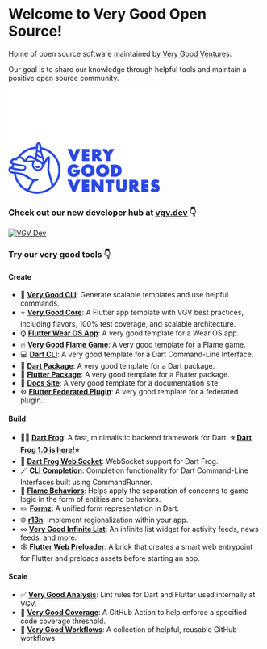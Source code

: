 # Welcome to Very Good Open Source! 
Home of open source software maintained by [Very Good Ventures][vgv_github_link].

Our goal is to share our knowledge through helpful tools and maintain a positive open source community. 

[![Very Good Ventures][logo_white]][very_good_ventures_link_dark]
[![Very Good Ventures][logo_black]][very_good_ventures_link_light]

### Check out our new developer hub at [vgv.dev](https://vgv.dev) 👇
<a href="https://vgv.dev"><img src="https://uploads-ssl.webflow.com/6411eefb77ffb6a6ae487cc6/642a874a1c682718912e0a4e_opengraph.png" alt="VGV Dev" width="500"/></a>

### Try our very good tools 👇
#### Create
- 🦄 **[Very Good CLI][vgcli]**: Generate scalable templates and use helpful commands.
- ⭐️ **[Very Good Core][vgc]**: A Flutter app template with VGV best practices, including flavors, 100% test coverage, and scalable architecture.
- ⌚ **[Flutter Wear OS App][wearos]**: A very good template for a Wear OS app.
- 🔥 **[Very Good Flame Game][flamegame]**: A very good template for a Flame game.
- 💻 **[Dart CLI][dartcli]**: A very good template for a Dart Command-Line Interface.
- 🎯 **[Dart Package][dartpkg]**: A very good template for a Dart package.
- 🦋 **[Flutter Package][flutterpkg]**: A very good template for a Flutter package.
- 📝 **[Docs Site][docsite]**: A very good template for a documentation site.
- ⚙️ **[Flutter Federated Plugin][vgplugin]**: A very good template for a federated plugin.

#### Build
- 🎯🐸 **[Dart Frog][df]**: A fast, minimalistic backend framework for Dart. **⭐ [Dart Frog 1.0 is here!](https://verygood.ventures/blog/dart-frog-1-0-release)⭐**
- 🔌 **[Dart Frog Web Socket][df_sockets]**: WebSocket support for Dart Frog. 
- 🪄 **[CLI Completion][cli_completion]**: Completion functionality for Dart Command-Line Interfaces built using CommandRunner. 
- 🏓 **[Flame Behaviors][fb]**: Helps apply the separation of concerns to game logic in the form of entities and behaviors.
- ✏️ **[Formz][formz]**: A unified form representation in Dart.
- 🌐 **[r13n][rn]**: Implement regionalization within your app.
- ∞ **[Very Good Infinite List][infinlist]**: An infinite list widget for activity feeds, news feeds, and more. 
- 🕸️ **[Flutter Web Preloader][web_preloader]**: A brick that creates a smart web entrypoint for Flutter and preloads assets before starting an app.

#### Scale
- ✅ **[Very Good Analysis][vga]**: Lint rules for Dart and Flutter used internally at VGV.
- 🧪 **[Very Good Coverage][vgcov]**: A GitHub Action to help enforce a specified code coverage threshold. 
- 💼 **[Very Good Workflows][vgw]**: A collection of helpful, reusable GitHub workflows.

[logo_black]: https://raw.githubusercontent.com/VGVentures/very_good_brand/main/styles/README/vgv_logo_black.png#gh-light-mode-only
[logo_white]: https://raw.githubusercontent.com/VGVentures/very_good_brand/main/styles/README/vgv_logo_white.png#gh-dark-mode-only
[very_good_ventures_link_dark]: https://verygood.ventures#gh-dark-mode-only
[very_good_ventures_link_light]: https://verygood.ventures#gh-light-mode-only
[vgv_github_link]: https://github.com/VGVentures
[oss_team]: https://verygood.ventures/blog/tooling-and-open-source-team
[df]: https://github.com/verygoodopensource/dart_frog
[vgcli]: https://github.com/VeryGoodOpenSource/very_good_cli
[fb]: https://github.com/VeryGoodOpenSource/flame_behaviors
[vgc]: https://github.com/VeryGoodOpenSource/very_good_core
[vga]: https://github.com/verygoodopensource/very_good_analysis
[vgcov]: https://github.com/verygoodopensource/very_good_coverage
[vgw]: https://github.com/VeryGoodOpenSource/very_good_workflows
[rn]: https://github.com/VeryGoodOpenSource/r13n
[dartcli]: https://github.com/VeryGoodOpenSource/very_good_dart_cli
[docsite]: https://github.com/VeryGoodOpenSource/very_good_docs_site
[dartpkg]: https://github.com/VeryGoodOpenSource/very_good_dart_package
[flutterpkg]: https://github.com/VeryGoodOpenSource/very_good_flutter_package
[formz]: https://github.com/VeryGoodOpenSource/formz
[infinlist]: https://github.com/VeryGoodOpenSource/very_good_infinite_list
[vgplugin]: https://github.com/VeryGoodOpenSource/very_good_flutter_plugin
[flamegame]: https://github.com/VeryGoodOpenSource/very_good_flame_game
[cli_completion]: https://github.com/VeryGoodOpenSource/cli_completion
[df_sockets]: https://github.com/VeryGoodOpenSource/dart_frog/tree/main/packages/dart_frog_web_socket
[wearos]: https://github.com/VeryGoodOpenSource/very_good_wear_app
[web_preloader]: https://github.com/VeryGoodOpenSource/flutter_web_preloader
